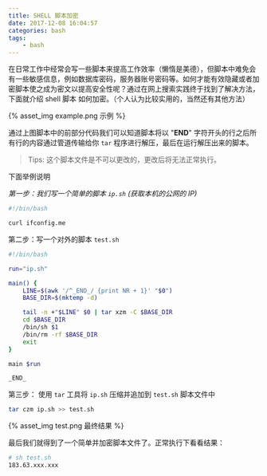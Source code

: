 ```yaml
---
title: SHELL 脚本加密
date: 2017-12-08 16:04:57
categories: bash
tags:
    - bash
---
```


在日常工作中经常会写一些脚本来提高工作效率（懒惰是美德），但脚本中难免会有一些敏感信息，例如数据库密码，服务器账号密码等。如何才能有效隐藏或者加密脚本使之成为密文以提高安全性呢？通过在网上搜索实践终于找到了解决方法，下面就介绍 shell 脚本 如何加密。（个人认为比较实用的，当然还有其他方法）

<!-- more -->

{% asset_img example.png 示例 %}

通过上图脚本中的前部分代码我们可以知道脚本将以 "__END__" 字符开头的行之后所有行的内容通过管道传输给你 `tar` 程序进行解压，最后在运行解压出来的脚本。

> Tips: 这个脚本文件是不可以更改的，更改后将无法正常执行。

下面举例说明

*第一步：我们写一个简单的脚本 `ip.sh` (获取本机的公网的 IP)*

```bash
#!/bin/bash

curl ifconfig.me
```

第二步：写一个对外的脚本 `test.sh`

```bash
#!/bin/bash

run="ip.sh"

main() {
    LINE=$(awk '/^_END_/ {print NR + 1}' "$0")
    BASE_DIR=$(mktemp -d)

    tail -n +"$LINE" $0 | tar xzm -C $BASE_DIR
    cd $BASE_DIR
    /bin/sh $1
    /bin/rm -rf $BASE_DIR
    exit
}

main $run

_END_
```

第三步： 使用 `tar` 工具将 `ip.sh` 压缩并追加到 `test.sh` 脚本文件中

```bash
tar czm ip.sh >> test.sh
```

{% asset_img test.png 最终结果 %}

最后我们就得到了一个简单并加密脚本文件了。正常执行下看看结果：

```bash
# sh test.sh
183.63.xxx.xxx
```

